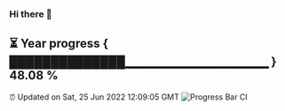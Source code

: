 ### Hi there 👋
⏳ Year progress { ██████████████▁▁▁▁▁▁▁▁▁▁▁▁▁▁▁▁ } 48.08 %
---
⏰ Updated on Sat, 25 Jun 2022 12:09:05 GMT
![Progress Bar CI](https://github.com/Moyi321/Moyi321/workflows/Progress%20Bar%20CI/badge.svg)
